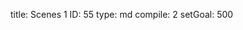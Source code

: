 title:          Scenes 1
ID:             55
type:           md
compile:        2
setGoal:        500


